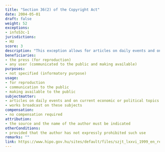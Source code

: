 ```yaml
---
title: "Section 36(2) of the Copyright Act"
date: 2004-05-01
draft: false
weight: 52
exceptions:
- info53c-1
jurisdictions:
- HU
score: 3
description: "This exception allows for articles on daily events and on current economic or political topics and works broadcast on these subjects to be freely reproduced in the press and communicated to the public - including making them accessible to the general public - provided that the author has not expressly prohibited such use. The source and the name of the author must be indicated." 
beneficiaries:
- the press (for reproduction)
- any user (communicated to the public and making available)
purposes: 
- not specified (informatory purpose)
usage:
- for reproduction
- communication to the public 
- making available to the public
subjectmatter:
- articles on daily events and on current economic or political topics 
- works broadcast on these subjects
compensation:
- no compensation required
attribution: 
- the source and the name of the author must be indicated
otherConditions: 
- provided that the author has not expressly prohibited such use
remarks: ""
link: https://www.hipo.gov.hu/sites/default/files/szjt_lxxvi_1999_en_rev_1.pdf
---
```

